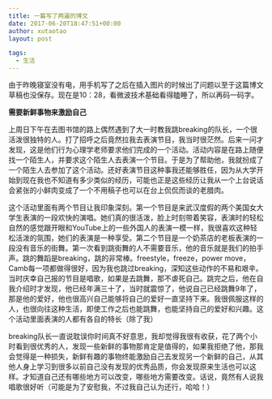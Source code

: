 ```yaml
---
title: 一篇写了两遍的博文
date: 2017-06-20T18:47:51+00:00
author: xutaotao
layout: post

tags:
  - 生活
---
```

由于昨晚寝室没有电，用手机写了之后在插入图片的时候出了问题以至于这篇博文草稿也没保存。现在是10：28，看微波技术基础看得瞌睡了，所以再码一码字。

**需要新鲜事物来激励自己**

上周日下午在去图书馆的路上偶然遇到了大一时教我跳breaking的队长，一个很活泼很独特的人。打了招呼之后竟然拉我去表演节目，我当时很茫然。后来一问才发现，这是他们行为心理学老师要求他们完成的一个活动。活动内容是在路上随便找一个陌生人，并要求这个陌生人去表演一个节目。于是为了帮助他，我就扮成了一个陌生人去参加了这个活动。还好表演节目这种事我还能够胜任，因为从大学开始到现在我也不知道有多少类似的经历，可能也正是这些经历让我从一个上台说话会紧张的小鲜肉变成了一个不用稿子也可以在台上侃侃而谈的老腊肉。

这个活动里面有两个节目让我印象深刻。第一个节目是来武汉度假的两个美国女大学生表演的一段欢快的演唱。她们真的很活泼，脸上时刻带着笑容，表演时的轻松自然的感觉跟开眼和YouTube上的一些外国人的表演一模一样，我很喜欢这种轻松活泼的氛围，她们的表演是一种享受。第二个节目是一个奶茶店的老板表演的一段没有音乐的街舞。第一次看到跳街舞的人不需要音乐，他的音乐就是我们的拍手声。跳的舞蹈是breaking，跳的非常棒。freestyle，freeze，power move，Camb每一项都做得很好，因为我也跳过breaking，深知这些动作的不易和艰辛。当时庆幸自己报的节目是唱歌，如果是去跳舞，那不虐死自己。跳完之后，他在自我介绍时才发现，他已经年满三十了，当时就震惊了，他说自己已经跳舞9年了，那是他的爱好，他也很高兴自己能够将自己的爱好一直坚持下来。我很佩服这样的人，也很向往这种生活，即使工作之后也能跳舞，也能坚持自己的爱好和兴趣。这个活动里面表演的人都有各自的特长（除了我）

breaking队长一直说耽误你时间真不好意思，我却觉得我很有收获，花了两个小时看到很优秀的人，发现一些新鲜的事物那肯定是值得的，如果我拒绝了他，那我会觉得是一种损失，新鲜有趣的事物终能激励自己去发现另一个新鲜的自己，从其他人身上学习到很多以前自己没有发现的优秀品质，你会发现原来生活也可以这样。才知道自己还有哪些地方可以改变，哪些地方需要改变。话说，竟然有人说我唱歌很好听（可能是为了安慰我，不过我自己认为还行，哈哈！）

&nbsp;